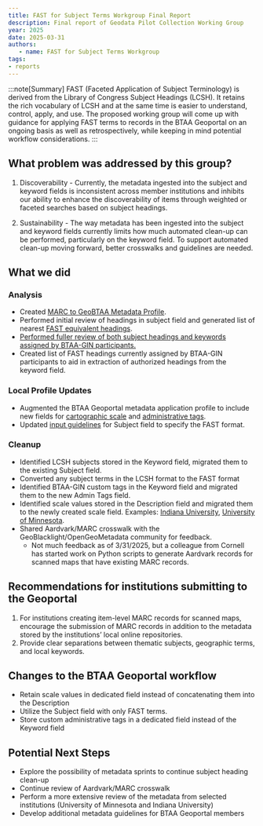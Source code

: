 ```yaml
---
title: FAST for Subject Terms Workgroup Final Report
description: Final report of Geodata Pilot Collection Working Group
year: 2025
date: 2025-03-31
authors:
   - name: FAST for Subject Terms Workgroup
tags:
- reports
---
```


:::note[Summary]
FAST (Faceted Application of Subject Terminology) is derived from the Library of Congress Subject Headings (LCSH). It retains the rich vocabulary of LCSH and at the same time is easier to understand, control, apply, and use. The proposed working group will come up with guidance for applying FAST terms to records in the BTAA Geoportal on an ongoing basis as well as retrospectively, while keeping in mind potential workflow considerations.
:::

## What problem was addressed by this group?

1. Discoverability \- Currently, the metadata ingested into the subject and keyword fields is inconsistent across member institutions and inhibits our ability to enhance the discoverability of items through weighted or faceted searches based on subject headings.

2. Sustainability \- The way metadata has been ingested into the subject and keyword fields currently limits how much automated clean-up can be performed, particularly on the keyword field. To support automated clean-up moving forward, better crosswalks and guidelines are needed.

## What we did

### Analysis

* Created [MARC to GeoBTAA Metadata Profile](https://docs.google.com/spreadsheets/d/11VoZrqKlLWa6KaQwm09fB2m-sCTXKgxN3zeuPbsGEHo/edit?usp=sharing).  
* Performed initial review of headings in subject field and generated list of nearest [FAST equivalent headings](https://docs.google.com/document/d/1KMVplNnNWovI7RQD0AHupsRVpUYXPfos/edit?usp=sharing&ouid=106182567550693215185&rtpof=true&sd=true).  
* [Performed fuller review of both subject headings and keywords assigned by BTAA-GIN participants.](/library/fast-subject-keyword-assessment)
* Created list of FAST headings currently assigned by BTAA-GIN participants to aid in extraction of authorized headings from the keyword field.

### Local Profile Updates

* Augmented the BTAA Geoportal metadata application profile to include new fields for [cartographic scale](https://gin.btaa.org/metadata/b1g-custom-elements/#spatial-resolution-as-text) and [administrative tags](https://gin.btaa.org/metadata/b1g-custom-elements/#admin-tags).  
* Updated [input guidelines](https://gin.btaa.org/metadata/input-guidelines/) for Subject field to specify the FAST format.


### Cleanup

* Identified LCSH subjects stored in the Keyword field, migrated them to the existing Subject field.  
* Converted any subject terms in the LCSH format to the FAST format  
* Identified BTAA-GIN custom tags in the Keyword field and migrated them to the new Admin Tags field.  
* Identified scale values stored in the Description field and migrated them to the newly created scale field. Examples: [Indiana University](https://geo.btaa.org/catalog/VAC3073-M-00754), [University of Minnesota](https://geo.btaa.org/catalog/p16022coll245:857).   
* Shared Aardvark/MARC crosswalk with the GeoBlacklight/OpenGeoMetadata community for feedback.  
  * Not much feedback as of 3/31/2025, but a colleague from Cornell has started work on Python scripts to generate Aardvark records for scanned maps that have existing MARC records.

## Recommendations for institutions submitting to the Geoportal

1. For institutions creating item-level MARC records for scanned maps, encourage the submission of MARC records in addition to the metadata stored by the institutions’ local online repositories.  
2. Provide clear separations between thematic subjects, geographic terms, and local keywords.

## Changes to the BTAA Geoportal workflow

* Retain scale values in dedicated field instead of concatenating them into the Description  
* Utilize the Subject field with only FAST terms.  
* Store custom administrative tags in a dedicated field instead of the Keyword field

## Potential Next Steps

* Explore the possibility of metadata sprints to continue subject heading clean-up  
* Continue review of Aardvark/MARC crosswalk  
* Perform a more extensive review of the metadata from selected institutions (University of Minnesota and Indiana University)  
* Develop additional metadata guidelines for BTAA Geoportal members